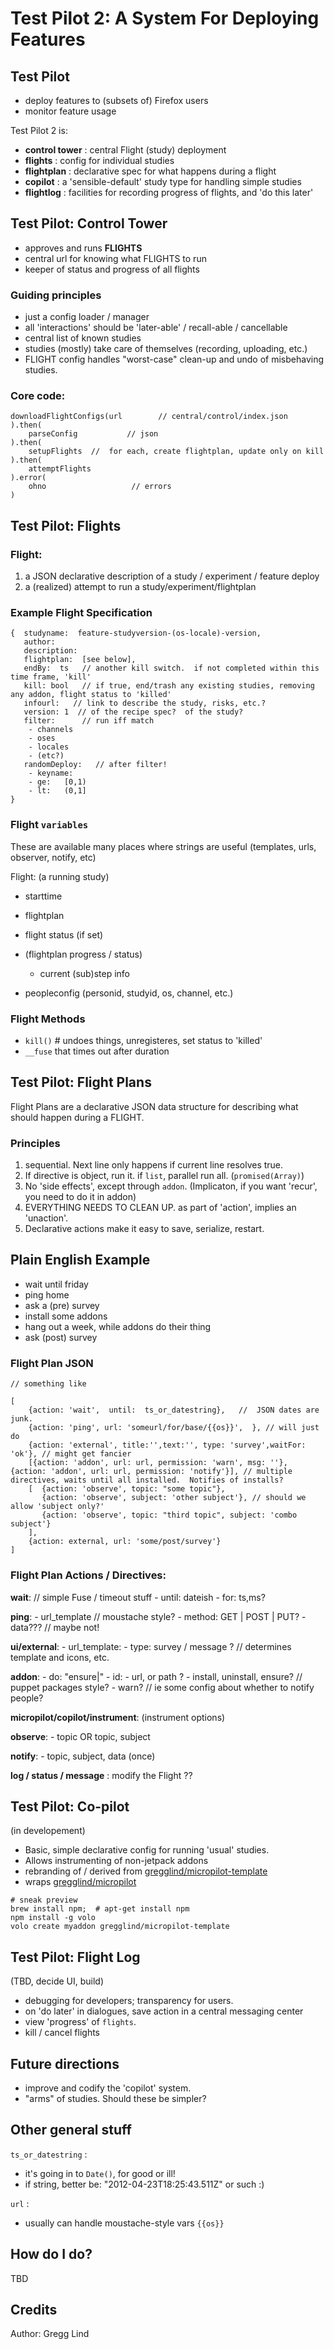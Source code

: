 Test Pilot 2:  A System For Deploying Features
==================================================

## Test Pilot

* deploy features to (subsets of) Firefox users
* monitor feature usage

Test Pilot 2 is:

* **control tower** : central Flight (study) deployment
* **flights** : config for individual studies
* **flightplan** : declarative spec for what happens during a flight
* **copilot** : a 'sensible-default' study type for handling simple studies
* **flightlog** : facilities for recording progress of flights, and 'do this later'

## Test Pilot:  Control Tower

* approves and runs **FLIGHTS**
* central url for knowing what FLIGHTS to run
* keeper of status and progress of all flights


### Guiding principles

* just a config loader / manager
* all 'interactions' should be 'later-able' / recall-able / cancellable
* central list of known studies
* studies (mostly) take care of themselves (recording, uploading, etc.)
* FLIGHT config handles "worst-case" clean-up and undo of misbehaving studies.

### Core code:

```
downloadFlightConfigs(url        // central/control/index.json
).then(
	parseConfig           // json
).then(
	setupFlights  //  for each, create flightplan, update only on kill
).then(
	attemptFlights
).error(
	ohno                   // errors
)

```

## Test Pilot:  Flights

### Flight:

1.  a JSON declarative description of a study / experiment / feature deploy
2.  a (realized) attempt to run a study/experiment/flightplan

### Example Flight Specification

```
{  studyname:  feature-studyversion-(os-locale)-version,
   author:
   description:
   flightplan:  [see below],
   endBy:  ts   // another kill switch.  if not completed within this time frame, 'kill'
   kill: bool   // if true, end/trash any existing studies, removing any addon, flight status to 'killed'
   infourl:   // link to describe the study, risks, etc.?
   version: 1  // of the recipe spec?  of the study?
   filter:      // run iff match
   	- channels
   	- oses
   	- locales
   	- (etc?)
   randomDeploy:   // after filter!
    - keyname:
    - ge:   [0,1)
    - lt:   (0,1]
}
```

### Flight `variables`

These are available many places where strings are useful (templates, urls, observer, notify, etc)


Flight:  (a running study)

* starttime
* flightplan
* flight status (if set)
* (flightplan progress / status)

  - current (sub)step info

* peopleconfig (personid, studyid, os, channel, etc.)

### Flight Methods

* `kill()`   # undoes things, unregisteres, set status to 'killed'
* `__fuse` that times out after duration


## Test Pilot:  Flight Plans

Flight Plans are a declarative JSON data structure for describing what should happen during a FLIGHT.

### Principles

1. sequential.  Next line only happens if current line resolves true.
2. If directive is object, run it.  if `list`, parallel run all.  (`promised(Array)`)
3. No 'side effects', except through `addon`.  (Implicaton, if you want 'recur', you need to do it in addon)
4. EVERYTHING NEEDS TO CLEAN UP.  as part of 'action', implies an 'unaction'.
5.  Declarative actions make it easy to save, serialize, restart.


## Plain English Example

* wait until friday
* ping home
* ask a (pre) survey
* install some addons
* hang out a week, while addons do their thing
* ask (post) survey

### Flight Plan JSON

```
// something like

[
	{action: 'wait',  until:  ts_or_datestring},   //  JSON dates are junk.
	{action: 'ping', url: 'someurl/for/base/{{os}}',  }, // will just do
	{action: 'external', title:'',text:'', type: 'survey',waitFor: 'ok'}, // might get fancier
	[{action: 'addon', url: url, permission: 'warn', msg: ''},  {action: 'addon', url: url, permission: 'notify'}], // multiple directives, waits until all installed.  Notifies of installs?
	[  {action: 'observe', topic: "some topic"},
	   {action: 'observe', subject: 'other subject'}, // should we allow 'subject only?'
	   {action: 'observe', topic: "third topic", subject: 'combo subject'}
	],
	{action: external, url: 'some/post/survey'}
]
```

### Flight Plan Actions / Directives:

**wait**:			// simple Fuse / timeout stuff
	- until:  dateish
	- for:    ts,ms?

**ping**:
	- url_template  // moustache style?
	- method:  GET | POST | PUT?
    - data???  // maybe not!

**ui/external**:
 	- url_template:
 	- type:  survey / message ?  // determines template and icons, etc.

**addon**:
    - do:  "ensure|"
    - id:
	- url, or path  ?
	- install, uninstall, ensure?  // puppet packages style?
	- warn?  // ie some config about whether to notify people?

**micropilot/copilot/instrument**:  (instrument options)

**observe**:
	- topic OR topic, subject

**notify**:
	- topic, subject, data (once)

**log / status / message** :   modify the Flight ??



## Test Pilot:  Co-pilot

(in developement)

* Basic, simple declarative config for running 'usual' studies.
* Allows instrumenting of non-jetpack addons
* rebranding of / derived from [gregglind/micropilot-template](http://github.com/gregglind/micropilot-template)
* wraps [gregglind/micropilot](http://github.com/gregglind/micropilot)


```
# sneak preview
brew install npm;  # apt-get install npm
npm install -g volo
volo create myaddon gregglind/micropilot-template
```

## Test Pilot:  Flight Log

(TBD, decide UI, build)

* debugging for developers;  transparency for users.
* on 'do later' in dialogues, save action in a central messaging center
* view 'progress' of `flights`.
* kill / cancel flights


## Future directions

* improve and codify the 'copilot' system.
* "arms" of studies.  Should these be simpler?


## Other general stuff

`ts_or_datestring` :

- it's going in to `Date()`, for good or ill!
- if string, better be:  "2012-04-23T18:25:43.511Z" or such :)

`url` :

- usually can handle moustache-style vars `{{os}}`


## How do I do?

TBD


## Credits

Author:  Gregg Lind


